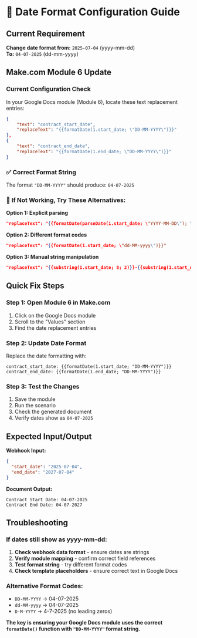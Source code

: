# 📅 Date Format Configuration Guide

## Current Requirement

**Change date format from:** `2025-07-04` (yyyy-mm-dd)  
**To:** `04-07-2025` (dd-mm-yyyy)

## Make.com Module 6 Update

### Current Configuration Check

In your Google Docs module (Module 6), locate these text replacement entries:

```json
{
    "text": "contract_start_date",
    "replaceText": "{{formatDate(1.start_date; \"DD-MM-YYYY\")}}"
},
{
    "text": "contract_end_date",
    "replaceText": "{{formatDate(1.end_date; \"DD-MM-YYYY\")}}"
}
```

### ✅ Correct Format String

The format `"DD-MM-YYYY"` should produce: `04-07-2025`

### 🔧 If Not Working, Try These Alternatives:

**Option 1: Explicit parsing**

```json
"replaceText": "{{formatDate(parseDate(1.start_date; \"YYYY-MM-DD\"); \"DD-MM-YYYY\")}}"
```

**Option 2: Different format codes**

```json
"replaceText": "{{formatDate(1.start_date; \"dd-MM-yyyy\")}}"
```

**Option 3: Manual string manipulation**

```json
"replaceText": "{{substring(1.start_date; 8; 2)}}-{{substring(1.start_date; 5; 2)}}-{{substring(1.start_date; 0; 4)}}"
```

## Quick Fix Steps

### Step 1: Open Module 6 in Make.com

1. Click on the Google Docs module
2. Scroll to the "Values" section
3. Find the date replacement entries

### Step 2: Update Date Format

Replace the date formatting with:

```
contract_start_date: {{formatDate(1.start_date; "DD-MM-YYYY")}}
contract_end_date: {{formatDate(1.end_date; "DD-MM-YYYY")}}
```

### Step 3: Test the Changes

1. Save the module
2. Run the scenario
3. Check the generated document
4. Verify dates show as `04-07-2025`

## Expected Input/Output

**Webhook Input:**

```json
{
  "start_date": "2025-07-04",
  "end_date": "2027-07-04"
}
```

**Document Output:**

```
Contract Start Date: 04-07-2025
Contract End Date: 04-07-2027
```

## Troubleshooting

### If dates still show as yyyy-mm-dd:

1. **Check webhook data format** - ensure dates are strings
2. **Verify module mapping** - confirm correct field references
3. **Test format string** - try different format codes
4. **Check template placeholders** - ensure correct text in Google Docs

### Alternative Format Codes:

- `DD-MM-YYYY` → 04-07-2025
- `dd-MM-yyyy` → 04-07-2025
- `D-M-YYYY` → 4-7-2025 (no leading zeros)

**The key is ensuring your Google Docs module uses the correct `formatDate()` function with `"DD-MM-YYYY"` format string.**
